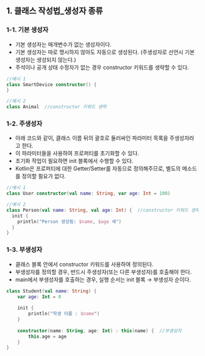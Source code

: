 ## 1. 클래스 작성법_생성자 종류


### 1-1. 기본 생성자


- 기본 생성자는 매개변수가 없는 생성자이다.
- 기본 생성자는 따로 명시하지 않아도 자동으로 생성된다. (주생성자로 선언시 기본 생성자는 생성되지 않는다.)
- 주석이나 공개 상태 수정자가 없는 경우 constructor 키워드를 생략할 수 있다.
```kotlin
//예시 1
class SmartDevice constructor() {
}

//예시 2
class Animal  //constructor 키워드 생략
```


### 1-2. 주생성자


- 아래 코드와 같이, 클래스 이름 뒤의 괄호로 둘러싸인 파라미터 목록을 주생성자라고 한다.
- 이 파라미터들을 사용하여 프로퍼티를 초기화할 수 있다.
- 초기화 작업이 필요하면 init 블록에서 수행할 수 있다.
- Kotlin은 프로퍼티에 대한 Getter/Setter를 자동으로 정의해주므로, 별도의 메소드를 정의할 필요가 없다.
```kotlin
//예시 1
class User constructor(val name: String, var age: Int = 100)

//예시 2
class Person(val name: String, val age: Int) {  //constructor 키워드 생략
  init {
    println("Person 생성됨: $name, $age 세")
  }
}
```


### 1-3. 부생성자


- 클래스 블록 안에서 constructor 키워드를 사용하여 정의된다.
- 부생성자를 정의할 경우, 반드시 주생성자(또는 다른 부생성자)를 호출해야 한다.
- main에서 부생성자를 호출하는 경우, 실행 순서는 init 블록 → 부생성자 순이다.
```kotlin
class Student(val name: String) {
    var age: Int = 0
    
    init {
        println("학생 이름 : $name")
    }
    
    constructor(name: String, age: Int) : this(name) {  //부생성자
        this.age = age
    }
}
```
